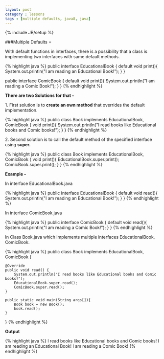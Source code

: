 ```yaml
---
layout: post
category : lessons
tags : [multiple defaults, java8, java]
---
```

{% include JB/setup %}

###Multiple Defaults =
<p>With default functions in interfaces, there is a possibility that a class is implementing two interfaces with same default methods.</p>

{% highlight java %}
public interface EducationalBook {
   default void print(){
      System.out.println("I am reading an Educational Book!");
   }
}

public interface ComicBook {
   default void print(){
      System.out.println("I am reading a Comic Book!");
   }
}
{% endhighlight %}


**There are two Solutions for that -**
<p>1. First solution is to <strong>create an own method</strong> that overrides the default implementation.</p>
{% highlight java %}
public class Book implements EducationalBook, ComicBook {
   void print(){			
      System.out.println("I read books like Educational books and Comic books!");
   }
}
{% endhighlight %}

<p>2. Second solution is to call the default method of the specified interface using <strong>super.</strong></p>
{% highlight java %}
public class Book implements EducationalBook, ComicBook {
   void print(){
      EducationalBook.super.print();
      ComicBook.super.print();
   }
}
{% endhighlight %}


<p><strong>Example -</strong></p>
<p>In interface EducationalBook.java</p>
{% highlight java %}
public interface EducationalBook {
    default void read(){
        System.out.println("I am reading an Educational Book!");
    }
}
{% endhighlight %}

<p>In interface ComicBook.java</p>
{% highlight java %}
public interface ComicBook {
    default void read(){
        System.out.println("I am reading a Comic Book!");
    }
}
{% endhighlight %}

<p>In Class Book.java which implements multiple interfaces EducationalBook, ComicBook.</p>
{% highlight java %}
public class Book implements EducationalBook, ComicBook {

    @Override
    public void read() {
        System.out.println("I read books like Educational books and Comic books!");
        EducationalBook.super.read();
        ComicBook.super.read();
    }

    public static void main(String args[]){
        Book book = new Book();
        book.read();
    }
}
{% endhighlight %}

<p><strong>Output</strong></p>
{% highlight java %}
I read books like Educational books and Comic books!
I am reading an Educational Book!
I am reading a Comic Book!
{% endhighlight %}


